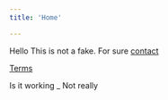 ```yaml
---
title: 'Home'

---
```


Hello This is not a fake. For sure [contact](/contact/)

[Terms](/terms/)

Is it working _ Not really
